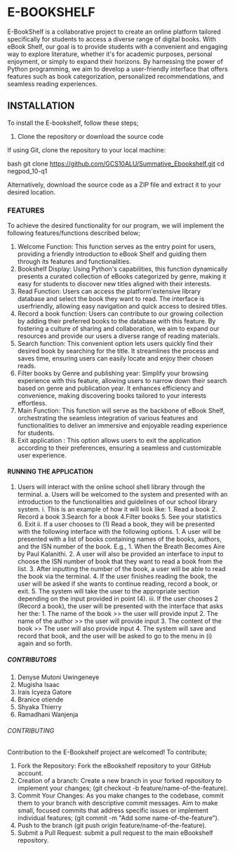 # E-BOOKSHELF

E-BookShelf is a collaborative project to create an online platform tailored specifically for students to access a diverse range of digital books. With eBook Shelf, our goal is to provide students with a convenient and engaging way to explore literature, whether it's for academic purposes, personal enjoyment, or simply to expand their horizons. By harnessing the power of Python programming, we aim to develop a user-friendly interface that offers features such as book categorization, personalized recommendations, and seamless reading experiences.

## INSTALLATION
To install the E-bookshelf, follow these steps;

 1. Clone the repository or download the source code

If using Git, clone the repository to your local machine:

bash git clone https://github.com/GCS10ALU/Summative_Ebookshelf.git cd negpod_10-q1

Alternatively, download the source code as a ZIP file and extract it to your desired location.

### FEATURES
To achieve the desired functionality for our program, we will implement the following features/functions described below;

1. Welcome Function: This function serves as the entry point for users, providing a friendly introduction to eBook Shelf and guiding them through its features and functionalities.
2. Bookshelf Display: Using Python's capabilities, this function dynamically presents a curated collection of eBooks categorized by genre, making it easy for students to discover new titles aligned with their interests.
3. Read Function: Users can access the platform'extensive library database and select the book they want to read. The interface is userfriendly, allowing easy navigation and quick access to desired titles.
4. Record a book function: Users can contribute to our growing collection by adding their preferred books to the database with this feature. By fostering a culture of sharing and collaboration, we aim to expand our resources and provide our users a diverse range of reading materials.
5. Search function: This convenient option lets users quickly find their desired book by searching for the title. It streamlines the process and saves time, ensuring users can easily locate and enjoy their chosen reads.
6. Filter books by Genre and publishing year: Simplify your browsing experience with this feature, allowing users to narrow down their search based on genre and publication year. It enhances efficiency and convenience, making discovering books tailored to your interests effortless. 
7. Main Function: This function will serve as the backbone of eBook Shelf, orchestrating the seamless integration of various features and functionalities to deliver an immersive and enjoyable reading experience for students.
8. Exit application : This option allows users to exit the application according to their preferences, ensuring a seamless and customizable user experience.

#### RUNNING THE APPLICATION 

1. Users will interact with the online school shell library through the terminal.
   a. Users will be welcomed to the system and presented with an introduction to the functionalities and guidelines of our school library system.
      i. This is an example of how it will look like: 
            1. Read a book
            2. Record a book
            3.Search for a book
            4.Filter books
            5. See your statistics                        
            6. Exit
      ii. If a user chooses to (1) Read a book, they will be presented with the following interface with the following options.
            1. A user will be presented with a list of books containing names of the books, authors, and the ISN number of the book. E.g., 1. When the Breath Becomes Aire by Paul Kalanithi. 
            2. A user will also be provided an interface to input to choose the ISN number of book that they want to read a book from the list.
            3. After inputting the number of the book, a user will be able to read the book via the terminal.
            4. If the user finishes reading the book, the user will be asked if she wants to continue reading, record a book, or exit.
            5. The system will take the user to the appropriate section depending on the input provided in point (4).
      iii. If the user chooses 2 (Record a book), the user will be presented with the interface that asks her the:
            1. The name of the book >> the user will provide input
            2. The name of the author >> the user will provide input
            3. The content of the book >> The user will also provide input
            4. The system will save and record that book, and the user will be asked to go to the menu in (i) again and so forth.

##### CONTRIBUTORS

1. Denyse Mutoni Uwingeneye
2. Mugisha Isaac
3. Irais Icyeza Gatore
4. Branice otiende
5. Shyaka Thierry
6. Ramadhani Wanjenja

###### CONTRIBUTING
Contribution to the E-Bookshelf project are welcomed! To contribute;

1. Fork the Repository: Fork the eBookshelf repository to your GitHub account.
2. Creation of a branch: Create a new branch in your forked repository to implement your changes; (git checkout -b feature/name-of-the-feature).
3. Commit Your Changes: As you make changes to the codebase, commit them to your branch with descriptive commit messages. Aim to make small, focused commits that address specific issues or implement individual features; (git commit -m "Add some name-of-the-feature").
4. Push to the branch (git push origin feature/name-of-the-feature).
5. Submit a Pull Request: submit a pull request to the main eBookshelf repository.

